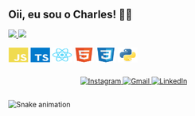 ## Oii, eu sou o Charles! 👋🏻
<div>
  <a href="https://github.com/charlesibiapina">
    <img height="180em" src="https://github-readme-stats.vercel.app/api?username=charlesibiapina&show_icons=true&theme=dracula&include_all_commits=true&count_private=true"/>
    <img height="180em" src="https://github-readme-stats.vercel.app/api/top-langs/?username=charlesibiapina&layout=compact&langs_count=16&theme=dracula"/>
  </a>
</div>

<div style="display: inline-block"><br>
  <img align="center" alt="Rafa-Js" height="30" width="40" src="https://raw.githubusercontent.com/devicons/devicon/master/icons/javascript/javascript-plain.svg">
  <img align="center" alt="Rafa-Ts" height="30" width="40" src="https://raw.githubusercontent.com/devicons/devicon/master/icons/typescript/typescript-plain.svg">
  <img align="center" alt="Rafa-React" height="30" width="40" src="https://raw.githubusercontent.com/devicons/devicon/master/icons/react/react-original.svg">
  <img align="center" alt="Rafa-HTML" height="30" width="40" src="https://raw.githubusercontent.com/devicons/devicon/master/icons/html5/html5-original.svg">
  <img align="center" alt="Rafa-CSS" height="30" width="40" src="https://raw.githubusercontent.com/devicons/devicon/master/icons/css3/css3-original.svg">
  <img align="center" alt="Rafa-Python" height="30" width="40" src="https://raw.githubusercontent.com/devicons/devicon/master/icons/python/python-original.svg">
</div>

##

<div style="text-align: center;">
  <a href="https://instagram.com/charlesibiapina" target="_blank">
    <img src="https://img.shields.io/badge/-Instagram-%23E1306C?style=for-the-badge&logo=instagram&logoColor=white" alt="Instagram">
  </a>
  <a href="mailto:charlesibiapina@gmail.com">
    <img src="https://img.shields.io/badge/-Gmail-%23EA4335?style=for-the-badge&logo=gmail&logoColor=white" alt="Gmail">
  </a>
  <a href="https://www.linkedin.com/in/charles-ibiapina-600065290/" target="_blank">
    <img src="https://img.shields.io/badge/-LinkedIn-%230077B5?style=for-the-badge&logo=linkedin&logoColor=white" alt="LinkedIn">
  </a>
</div>

##

![Snake animation](https://github.com/rafaballerini/charlesibiapina/blob/output/github-contribution-grid-snake.svg)



